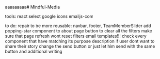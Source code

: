 aaaaaaaaa# Mindful-Media

tools:
react select
google icons
emailjs-com

to do:
repair to be more reusable: navbar, footer, TeamMemberSlider
add popping-star component to about page
button to clear all the filters
make sure that page refresh wont reset filters
email templates!!!
check every component that have matching its purpose description
if user dont want to share their story change the send button or just let him send with the same button and additional writing
